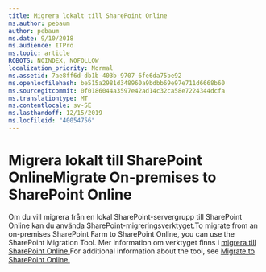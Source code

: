 ```yaml
---
title: Migrera lokalt till SharePoint Online
ms.author: pebaum
author: pebaum
ms.date: 9/10/2018
ms.audience: ITPro
ms.topic: article
ROBOTS: NOINDEX, NOFOLLOW
localization_priority: Normal
ms.assetid: 7ae8ff6d-db1b-403b-9707-6fe6da75be92
ms.openlocfilehash: be515a2981d348960a9bdbb69e97e711d6668b60
ms.sourcegitcommit: 0f0186044a3597e42ad14c32ca58e7224344dcfa
ms.translationtype: MT
ms.contentlocale: sv-SE
ms.lasthandoff: 12/15/2019
ms.locfileid: "40054756"
---
```

# <a name="migrate-on-premises-to-sharepoint-online"></a><span data-ttu-id="a16ba-102">Migrera lokalt till SharePoint Online</span><span class="sxs-lookup"><span data-stu-id="a16ba-102">Migrate On-premises to SharePoint Online</span></span>

<span data-ttu-id="a16ba-103">Om du vill migrera från en lokal SharePoint-servergrupp till SharePoint Online kan du använda SharePoint-migreringsverktyget.</span><span class="sxs-lookup"><span data-stu-id="a16ba-103">To migrate from an on-premises SharePoint Farm to SharePoint Online, you can use the SharePoint Migration Tool.</span></span> <span data-ttu-id="a16ba-104">Mer information om verktyget finns i [migrera till SharePoint Online.](https://go.microsoft.com/fwlink/?linkid=2019574)</span><span class="sxs-lookup"><span data-stu-id="a16ba-104">For additional information about the tool, see [Migrate to SharePoint Online.](https://go.microsoft.com/fwlink/?linkid=2019574)</span></span>
  

